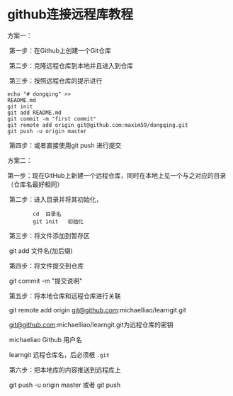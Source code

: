 # github连接远程库教程

方案一：

​		第一步：在Github上创建一个Git仓库

​	    第二步：克隆远程仓库到本地并且进入到仓库

​		第三步：按照远程仓库的提示进行

```
echo "# dongqing" >> 
README.md
git init
git add README.md
git commit -m "first commit"
git remote add origin git@github.com:maxim59/dongqing.git
git push -u origin master
```

​		第四步：或者直接使用git push 进行提交





方案二：

​			第一步：现在GitHub上新建一个远程仓库，同时在本地上见一个与之对应的目录（仓库名最好相同）

​			第二步：进入目录并将其初始化，

```
		cd 	目录名
		git init   初始化
```

​			第三步：将文件添加到暂存区

​									git add  文件名(加后缀)

​			第四步：将文件提交到仓库

​									git  commit -m "提交说明"

​			第五步：将本地仓库和远程仓库进行关联

​								git remote add origin git@github.com:michaelliao/learngit.git

​									git@github.com:michaelliao/learngit.git为远程仓库的密钥

​									michaeliao  Github 用户名

​									learngit	远程仓库名，后必须根 `.git`

​			第六步：把本地库的内容推送到远程库上

​								git push -u origin master  或者 git push

​									